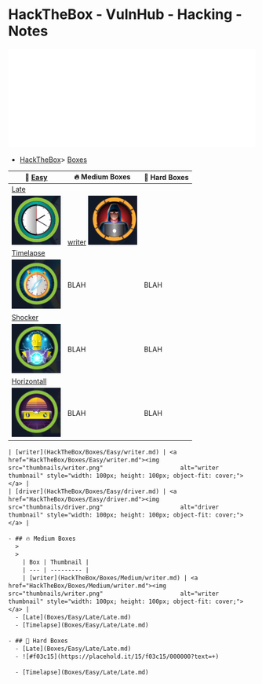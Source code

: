# HackTheBox - VulnHub - Hacking - Notes 

<div align="center">
    <img src="example.svg" width="800" height="200" alt="css-in-readme">
   
</div>





- [HackTheBox](#hackthebox)> [Boxes](Boxes)

| 🚀 [Easy](Boxes/Easy) | 🔥 Medium Boxes | 💪 Hard Boxes |
| ------------------- | --------------- | -------------- |
| [Late](HackTheBox/Boxes/Easy/Late/Late.md)
<a href="HackTheBox/Boxes/Easy/Late/Late.md"><img src="thumbnails/late.png" alt="late thumbnail" 		style="width: 100px; height: 100px; object-fit: cover;"></a> | [writer](HackTheBox/Boxes/Medium/writer.md) <b href="HackTheBox/Boxes/Easy/Medium/writer.md"><img src="thumbnails/writer.png" alt="late thumbnail" 		style="width: 100px; height: 100px; object-fit: cover;"></b> |
| [Timelapse](HackTheBox/Boxes/Easy/Timelapse/Timelapse.md)
<a href="HackTheBox/Boxes/Easy/Timelapse/Timelapse.md"><img src="thumbnails/timelapse.png" alt="late thumbnail" 		style="width: 100px; height: 100px; object-fit: cover;"></a> | BLAH | BLAH |
| [Shocker](HackTheBox/Boxes/Easy/Timelapse/Timelapse.md)
<a href="HackTheBox/Boxes/Easy/Shocker/Shocker.md"><img src="thumbnails/shocker.png" alt="late thumbnail" 		style="width: 100px; height: 100px; object-fit: cover;"></a> | BLAH | BLAH |
| [Horizontall](HackTheBox/Boxes/Easy/horizontallmd)
<a href="HackTheBox/Boxes/Easy/horizontall.md"><img src="thumbnails/horizontall.png" alt="late thumbnail" 		style="width: 100px; height: 100px; object-fit: cover;"></a> | BLAH | BLAH |

	| [writer](HackTheBox/Boxes/Easy/writer.md) | <a href="HackTheBox/Boxes/Easy/writer.md"><img src="thumbnails/writer.png"                      alt="writer thumbnail" style="width: 100px; height: 100px; object-fit: cover;"></a> |
	| [driver](HackTheBox/Boxes/Easy/driver.md) | <a href="HackTheBox/Boxes/Easy/driver.md"><img src="thumbnails/driver.png"                      alt="driver thumbnail" style="width: 100px; height: 100px; object-fit: cover;"></a> |
                
    - ## 🔥 Medium Boxes
      > 
      > 
		| Box | Thumbnail |
		| --- | --------- |
		| [writer](HackTheBox/Boxes/Medium/writer.md) | <a href="HackTheBox/Boxes/Medium/writer.md"><img src="thumbnails/writer.png"                      alt="writer thumbnail" style="width: 100px; height: 100px; object-fit: cover;"></a> |
      - [Late](Boxes/Easy/Late/Late.md)
      - [Timelapse](Boxes/Easy/Late/Late.md)
      
    - ## 💪 Hard Boxes
      - [Late](Boxes/Easy/Late/Late.md)
      - ![#f03c15](https://placehold.it/15/f03c15/000000?text=+) 

      - [Timelapse](Boxes/Easy/Late/Late.md)
